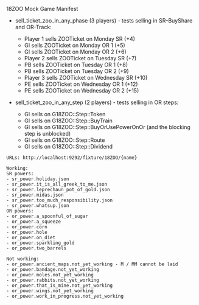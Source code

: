 18ZOO Mock Game Manifest

* sell_ticket_zoo_in_any_phase (3 players) - tests selling in SR-BuyShare and OR-Track:
  * Player 1 sells ZOOTicket on Monday SR (+4)
  * GI sells ZOOTicket on Monday OR 1 (+5)
  * GI sells ZOOTicket on Monday OR 2 (+6)
  * Player 2 sells ZOOTicket on Tuesday SR (+7)
  * PB sells ZOOTicket on Tuesday OR 1 (+8)
  * PB sells ZOOTicket on Tuesday OR 2 (+9)
  * Player 3 sells ZOOTicket on Wednesday SR (+10)
  * PE sells ZOOTicket on Wednesday OR 1 (+12)
  * PE sells ZOOTicket on Wednesday OR 2 (+15)

* sell_ticket_zoo_in_any_step (2 players) - tests selling in OR steps:
  * GI sells on G18ZOO::Step::Token
  * GI sells on G18ZOO::Step::BuyTrain
  * GI sells on G18ZOO::Step::BuyOrUsePowerOnOr (and the blocking step is unblocked)
  * GI sells on G18ZOO::Step::Route
  * GI sells on G18ZOO::Step::Dividend

```
URLs: http://localhost:9292/fixture/18ZOO/{name}

Working:
SR powers:
- sr_power.holiday.json
- sr_power.it_is_all_greek_to_me.json
- sr_power.leprechaun_pot_of_gold.json
- sr_power.midas.json
- sr_power.too_much_responsibility.json
- sr_power.whatsup.json
OR powers:
- or_power.a_spoonful_of_sugar
- or_power.a_squeeze
- or_power.corn
- or_power.hole
- or_power.on_diet
- or_power.sparkling_gold
- or_power.two_barrels
```

```
Not working:
- or_power.ancient_maps.not_yet_working - M / MM cannot be laid
- or_power.bandage.not_yet_working
- or_power.moles.not_yet_working
- or_power.rabbits.not_yet_working
- or_power.that_is_mine.not_yet_working
- or_power.wings.not_yet_working
- or_power.work_in_progress.not_yet_working
```
